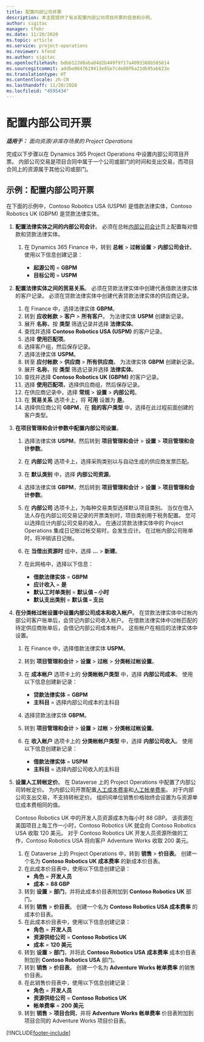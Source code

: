 ```yaml
---
title: 配置内部公司开票
description: 本主题提供了有关配置内部公司项目开票的信息和示例。
author: sigitac
manager: tfehr
ms.date: 11/20/2020
ms.topic: article
ms.service: project-operations
ms.reviewer: kfend
ms.author: sigitac
ms.openlocfilehash: bdb6122d8aba84d2b449f9f17a4093388b585614
ms.sourcegitcommit: addbe0647619413e85e7cde80f6a21db95ab623e
ms.translationtype: HT
ms.contentlocale: zh-CN
ms.lasthandoff: 11/20/2020
ms.locfileid: "4595434"
---
```

# <a name="configure-intercompany-invoicing"></a>配置内部公司开票

_**适用于：** 面向资源/非库存场景的 Project Operations_

完成以下步骤以在 Dynamics 365 Project Operations 中设置内部公司项目开票。 内部公司交易是项目合同中属于一个公司或部门的时间和支出交易，而项目合同上的资源属于其他公司或部门。

## <a name="example-configure-intercompany-invoicing"></a>示例：配置内部公司开票

在下面的示例中，Contoso Robotics USA (USPM) 是借款法律实体，Contoso Robotics UK (GBPM) 是贷款法律实体。 

1. **配置法律实体之间的内部公司会计**。 必须在总帐[内部公司会计](https://docs.microsoft.com/dynamics365/finance/general-ledger/intercompany-accounting-setup)页上配置每对借款和贷款法律实体。
    
    1. 在 Dynamics 365 Finance 中，转到 **总帐** > **过帐设置** > **内部公司会计**。 使用以下信息创建记录：

        - **起源公司** = **GBPM**
        - **目标公司** = **USPM**

2. **配置法律实体之间的贸易关系**。 必须在贷款法律实体中创建代表借款法律实体的客户记录。 必须在贷款法律实体中创建代表贷款法律实体的供应商记录。

     1. 在 Finance 中，选择法律实体 **GBPM**。
     2. 转到 **应收帐款** > **客户** > **所有客户**。 为法律实体 **USPM** 创建新记录。
     3. 展开 **名称**，按 **类型** 筛选记录并选择 **法律实体**。 
     4. 查找并选择 **Contoso Robotics USA (USPM)** 的客户记录。
     5. 选择 **使用匹配项**。 
     6. 选择客户组，然后保存记录。
     7. 选择法律实体 **USPM**。
     8. 转至 **应付帐款** > **供应商** > **所有供应商**。 为法律实体 **GBPM** 创建新记录。
     9. 展开 **名称**，按 **类型** 筛选记录并选择 **法律实体**。 
     10. 查找并选择 **Contoso Robotics UK (GBPM)** 的客户记录。
     11. 选择 **使用匹配项**，选择供应商组，然后保存记录。
     12. 在供应商记录中，选择 **常规** > **设置** > **内部公司**。
     13. 在 **贸易关系** 选项卡上，将 **可用** 设置为 **是**。
     14. 选择供应商公司 **GBPM**，在 **我的客户类型** 中，选择在此过程前面创建的客户类型。

3. **在项目管理和会计参数中配置内部公司设置**。 

    1. 选择法律实体 **USPM**，然后转到 **项目管理和会计** > **设置** > **项目管理和会计参数**。
    2. 在 **内部公司** 选项卡上，选择采购类别以与自动生成的供应商发票匹配。
    3. 在 **默认类别** 中，选择 **内部公司资源**。
    4. 选择法律实体 **GBPM**，然后转到 **项目管理和会计** > **设置** > **项目管理和会计参数**。
    5. 在 **内部公司** 选项卡上，为每种交易类型选择默认项目类别。 当仅在借入法人存在内部公司交易记录的开票类别时，项目类别用于税务配置。 您可以选择应计内部公司交易的收入。 在通过贷款法律实体中的 Project Operations 集成日记帐过帐交易时，会发生应计。 在过帐内部公司账单时，将冲销该日记帐。
    6. 在 **当借出资源时** 组中，选择 **...** > **新建**。 
    7. 在此网格中，选择以下信息：

          - **借款法律实体** = **GBPM**
          - **应计收入** = **是**
          - **默认工时单类别** = **默认值 – 小时**
          - **默认支出类别** = **默认值 – 支出**

4. **在分类帐过帐设置中设置内部公司成本和收入帐户**。 在贷款法律实体中过帐内部公司客户账单后，会贷记内部公司收入帐户。 在借款法律实体中过帐匹配的待定供应商账单后，会借记内部公司成本帐户。 这些帐户在相应的法律实体中设置。 
      
     1. 在 Finance 中，选择借款法律实体 **USPM**。 
     2. 转到 **项目管理和会计** > **设置** > **过帐** > **分类帐过帐设置**。 
     3. 在 **成本帐户** 选项卡上的 **分类帐帐户类型** 中，选择 **内部公司成本**。 使用以下信息创建新记录：
      
        - **贷款法律实体** = **GBPM**
        - **主科目** = 选择内部公司成本的主科目
        
     4. 选择贷款法律实体 **GBPM**。 
     5. 转到 **项目管理和会计** > **设置** > **过帐** > **分类帐过帐设置**。 
     6. 在 **收入帐户** 选项卡上的 **分类帐帐户类型** 中，选择 **内部公司收入**。 使用以下信息创建新记录：

        - **借款法律实体** = **USPM**
        - **主科目** = 选择内部公司收入的主科目 

5. **设置人工转帐定价**。 在 Dataverse 上的 Project Operations 中配置了内部公司转帐定价。 为内部公司开票配置[人工成本费率](../pricing-costing/set-up-labor-cost-rate.md#transfer-pricing-and-costs-for-resources-outside-of-your-division-or-legal-entity)和[人工帐单费率](../pricing-costing/set-up-labor-bill-rate.md#transfer-pricing-or-set-up-bill-rates-for-resources-from-other-organizational-units-or-divisions)。 对于内部公司支出交易，不支持转帐定价。 组织间单位销售价格始终会设置为与资源单位成本费相同的值。

      Contoso Robotics UK 中的开发人员资源成本为每小时 88 GBP。 该资源在美国项目上每工作一小时，Contoso Robotics UK 就会向 Contoso Robotics USA 收取 120 美元。 对于 Contoso Robotics UK 开发人员资源所做的工作，Contoso Robotics USA 将向客户 Adventure Works 收取 200 美元。

      1. 在 Dataverse 上的 Project Operations 中，转到 **销售** > **价目表**。 创建一个名为 **Contoso Robotics UK 成本费率** 的新成本价目表。 
      2. 在此成本价目表中，使用以下信息创建记录：
         - **角色** = **开发人员**
         - **成本** = **88 GBP**
      3. 转到 **设置** > **部门**，并将此成本价目表附加到 **Contoso Robotics UK** 部门。
      4. 转到 **销售** > **价目表**。 创建一个名为 **Contoso Robotics USA 成本费率** 的成本价目表。 
      5. 在此成本价目表中，使用以下信息创建记录：
          - **角色** = **开发人员**
          - **资源供给公司** = **Contoso Robotics UK**
          - **成本** = **120 美元**
      6. 转到 **设置** > **部门**，并将此 **Contoso Robotics USA 成本费率** 成本价目表附加到 **Contoso Robotics USA** 部门。
      7. 转到 **销售** > **价目表**。 创建一个名为 **Adventure Works 帐单费率** 的销售价目表。 
      8. 在此销售价目表中，使用以下信息创建记录：
          - **角色** = **开发人员**
          - **资源供给公司** = **Contoso Robotics UK**
          - **帐单费率** = **200 美元**
      9. 转到 **销售** > **项目合同**，并将 **Adventure Works 帐单费率** 价目表附加到项目合同的 Adventure Works 项目价目表。


[!INCLUDE[footer-include](../includes/footer-banner.md)]